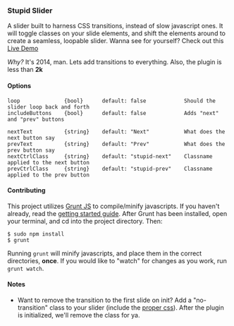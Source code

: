 ### Stupid Slider
A slider built to harness CSS transitions, instead of slow javascript ones. It will toggle classes on your slide elements, and shift the elements around to create a seamless, loopable slider. Wanna see for yourself? Check out this [Live Demo](http://mattgoucher.com/jquery.stupid-slider/)

*Why?* It's 2014, man. Lets add transitions to everything. Also, the plugin is less than **2k**

#### Options

    loop              {bool}      default: false            Should the slider loop back and forth
    includeButtons    {bool}      default: false            Adds "next" and "prev" buttons
        
    nextText          {string}    default: "Next"           What does the next button say
    prevText          {string}    default: "Prev"           What does the prev button say
    nextCtrlClass     {string}    default: "stupid-next"    Classname applied to the next button
    prevCtrlClass     {string}    default: "stupid-prev"    Classname applied to the prev button


#### Contributing
This project utilizes [Grunt JS](http://gruntjs.com/) to compile/minify javascripts. If you haven't already, read the [getting started guide](http://gruntjs.com/getting-started). After Grunt has been installed, open your terminal, and cd into the project directory. Then:

```shell
$ sudo npm install
$ grunt
```

Running ``grunt`` will minify javascripts, and place them in the correct directories, **once**. If you would like to "watch" for changes as you work, run ``grunt watch``.


#### Notes
* Want to remove the transition to the first slide on init? Add a "no-transition" class to your slider (include the [proper css](https://github.com/mattgoucher/jQuery-Stupid-Slider/blob/master/css/sample.css#L36)). After the plugin is initialized, we'll remove the class for ya.
